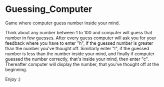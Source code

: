 # Guessing_Computer
Game where computer guess number inside your mind.

Think about any number between 1 to 100 and computer will guess that number in few guesses. 
After every guess computer will ask you for your feedback where you have to enter "h", 
if the guessed number is greater than the number you've thought off. Simillarly enter "l", 
if the guessed number is less than the number inside your mind, 
and finally if computer guessed the number correctly, that's inside your mind, then enter "c".
Thereafter computer will display the number, that you've thought off at the beginning. 

Enjoy :) 
